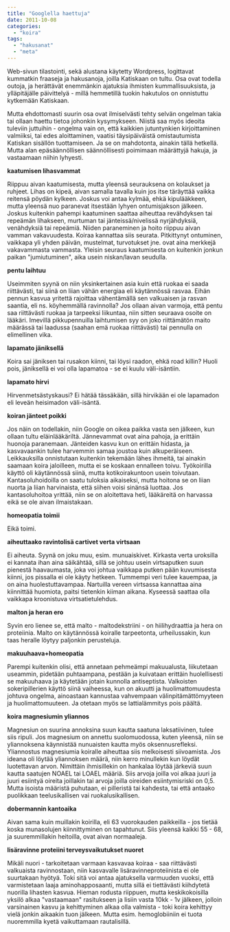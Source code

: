 ```yaml
---
title: "Googlella haettuja"
date: 2011-10-08
categories: 
  - "koira"
tags: 
  - "hakusanat"
  - "meta"
---
```


Web-sivun tilastointi, sekä alustana käytetty Wordpress, logittavat kummatkin fraaseja ja hakusanoja, joilla Katiskaan on tultu. Osa ovat todella outoja, ja herättävät enemmänkin ajatuksia ihmisten kummallisuuksista, ja ylläpitäjälle päivittelyä - millä hemmetillä tuokin hakutulos on onnistuttu kytkemään Katiskaan.

<!--more-->

Mutta ehdottomasti suurin osa ovat ilmiselvästi tehty selvän ongelman takia tai ollaan haettu tietoa johonkin kysymykseen. Niistä saa myös ideoita tuleviin juttuihin - ongelma vain on, että kaikkien jutuntynkien kirjoittaminen valmiiksi, tai edes aloittaminen, vaatisi täysipäiväistä omistautumista Katiskan sisällön tuottamiseen. Ja se on mahdotonta, ainakin tällä hetkellä. Mutta alan epäsäännöllisen säännöllisesti poimimaan määrättyjä hakuja, ja vastaamaan niihin lyhyesti.

**kaatumisen lihasvammat**

Riippuu aivan kaatumisesta, mutta yleensä seurauksena on kolaukset ja ruhjeet. Lihas on kipeä, aivan samalla tavalla kuin jos itse täräyttää vaikka reitensä pöydän kylkeen. Joskus voi antaa kylmää, ehkä kipulääkkeen, mutta yleensä nuo paranevat itsestään lyhyen ontumisjakson jälkeen. Joskus kuitenkin pahempi kaatuminen saattaa aiheuttaa revähdyksen tai repeämän lihakseen, murtuman tai jänteissä/nivelissä nyrjähdyksiä, venähdyksiä tai repeämiä. Niiden paraneminen ja hoito riippuu aivan vamman vakavuudesta. Koiraa kannattaa siis seurata. Pitkittynyt ontuminen, vaikkapa yli yhden päivän, mustelmat, turvotukset jne. ovat aina merkkejä vakavammasta vammasta. Yleisin seuraus kaatumisesta on kuitenkin jonkun paikan "jumiutuminen", aika usein niskan/lavan seudulla.

**pentu laihtuu**

Useimmiten syynä on niin yksinkertainen asia kuin että ruokaa ei saada riittävästi, tai siinä on liian vähän energiaa eli käytännössä rasvaa. Eihän pennun kasvua yritettä rajoittaa vähentämällä sen valkuaisen ja rasvan saantia, eli ns. köyhemmällä ravinnolla? Jos ollaan aivan varmoja, että pentu saa riittävästi ruokaa ja tarpeeksi liikuntaa, niin sitten seuraava osoite on lääkäri. Imevillä pikkupennuilla laihtumisen syy on joko riittämätön maito määrässä tai laadussa (saahan emä ruokaa riittävästi) tai pennulla on elimellinen vika.

**lapamato jäniksellä**

Koira sai jäniksen tai rusakon kiinni, tai löysi raadon, ehkä road killin? Huoli pois, jäniksellä ei voi olla lapamatoa - se ei kuulu väli-isäntiin.

**lapamato hirvi**

Hirvenmetsästyskausi? Ei hätää tässäkään, sillä hirvikään ei ole lapamadon eli leveän heisimadon väli-isäntä.

**koiran jänteet poikki**

Jos näin on todellakin, niin Google on oikea paikka vasta sen jälkeen, kun ollaan tultu eläinlääkäriltä. Jännevammat ovat aina pahoja, ja erittäin huonoja paranemaan. Jänteiden kasvu kun on erittäin hidasta, ja kasvavaankin tulee harvemmin samaa joustoa kuin alkuperäiseen. Leikkauksilla onnistutaan kuitenkin tekemään lähes ihmeitä, tai ainakin saamaan koira jaloilleen, mutta ei se koskaan ennalleen toivu. Työkoirilla käyttö oli käytännössä siinä, mutta kotikoirakuntoon usein toivutaan. Kantasoluhoidoilla on saatu tuloksia aikaiseksi, mutta hoitona se on liian nuorta ja liian harvinaista, että siihen voisi sinänsä luottaa. Jos kantasoluhoitoa yrittää, niin se on aloitettava heti, lääkäreitä on harvassa eikä se ole aivan ilmaistakaan.

**homeopatia toimii**

Eikä toimi.

**aiheuttaako ravintolisä cartivet verta virtsaan**

Ei aiheuta. Syynä on joku muu, esim. munuaiskivet. Kirkasta verta uroksilla ei kannata ihan aina säikähtää, sillä se johtuu usein virtsaputken suun pienestä haavaumasta, joka voi johtua vaikkapa putken pään kuvumisesta kiinni, jos pissalla ei ole käyty hetkeen. Tummempi veri tulee kauempaa, ja on aina huolestuttavampaa. Nartuilla vereen virtsassa kannattaa aina kiinnittää huomiota, paitsi tietenkin kiiman aikana. Kyseessä saattaa olla vaikkapa kroonistuva virtsatietulehdus.

**malton ja heran ero**

Syvin ero lienee se, että malto - maltodekstriini - on hiilihydraattia ja hera on proteiinia. Malto on käytännössä koiralle tarpeetonta, urheilussakin, kun taas heralle löytyy paljonkin perusteluja.

**makuuhaava+homeopatia**

Parempi kuitenkin olisi, että annetaan pehmeämpi makuualusta, liikutetaan useammin, pidetään puhtaampana, pestään ja kuivataan erittäin huolellisesti se makuuhaava ja käytetään jotain kunnolla antiseptista. Valkoisten sokeripillerien käyttö siinä vaiheessa, kun on akuutti ja huolimattomuudesta johtuva ongelma, ainoastaan kannustaa vahvempaan välinpitämättömyyteen ja huolimattomuuteen. Ja otetaan myös se lattialämmitys pois päältä.

**koira magnesiumin yliannos**

Magnesiun on suurina annoksina suun kautta saatuna laksatiivinen, tulee siis ripuli. Jos magnesium on annettu suolomuodossa, kuten yleensä, niin se yliannoksena käynnistää nunuaisten kautta myös oksennusrefleksi. Yliannostus magnesiumia koiralle aiheuttaa siis melkoisesti siivoamista. Jos ideana oli löytää yliannoksen määrä, niin kerro minullekin kun löydät luotettavan arvon. Nimittäin ihmisillekin on hankalaa löytää järkeviä suun kautta saatujen NOAEL tai LOAEL määriä. Siis arvoja joilla voi alkaa juuri ja juuri esiintyä oireita joillakin tai arvoja joilla oireiden esiintymisriski on 0,5. Mutta isoista määristä puhutaan, ei pilleristä tai kahdesta, tai että antaako puolikkaan teelusikallisen vai ruokalusikallisen.

**dobermannin kantoaika**

Aivan sama kuin muillakin koirilla, eli 63 vuorokauden paikkeilla - jos tietää koska munasolujen kiinnittyminen on tapahtunut. Siis yleensä kaikki 55 - 68, ja suuremmillakin heitoilla, ovat aivan normaaleja.

**lisäravinne proteiini terveysvaikutukset nuoret**

Mikäli nuori - tarkoitetaan varmaan kasvavaa koiraa - saa riittävästi valkuaista ravinnostaan, niin kasvavalle lisäravinneproteiinista ei ole suurtakaan hyötyä. Toki sitä voi antaa ajatuksella varmuuden vuoksi, että varmistetaan laaja aminohapposaanti, mutta sillä ei tiettävästi kiihdytetä nuorilla lihasten kasvua. Hieman rodusta riippuen, mutta keskikokoisilla yksilö alkaa "vastaamaan" rasitukseen ja lisiin vasta 10kk - 1v jälkeen, jolloin varsinainen kasvu ja kehittyminen alkaa olla valmista - toki koira kehittyy vielä jonkin aikaakin tuon jälkeen. Mutta esim. hemoglobiiniin ei tuota nuoremmilla kyetä vaikuttamaan rautalisillä.
